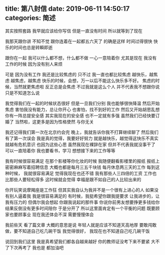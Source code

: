 title: 第八封信
date: 2019-06-11 14:50:17
categories: 简述
  --- 


其实按照套路
我早就应该给你写信
但是一直没有时间
所以就等到了现在

我那天跟你讲
不知不觉
跟你连着在一起都五六天了
的确是这样
时间过得很快
快乐的时间也总是转瞬即逝

跟你在一起
我可以什么都不想，什么都不做
一心一意陪着你
尤其是现在
我没有工作的时候
因为没有别人来烦

可是
因为没有工作
我还是比较焦虑的
只不过
我一直也都比较焦虑
越快乐，越焦虑
越焦虑，越焦虑
快乐的时候，会想，万一以后不能这么快乐多不好。
焦虑的时候，当然就更焦虑啦
反正总是会焦虑
不过我就是这么个人
并不代表我不想跟你说
只是不知道怎么说

我觉得我们在一起的时候状态很好
但是一旦我们分别
我也能够很快降温
然后开始焦虑
害怕我没有能力，总让你开心
也害怕，找不到好的工作
然后又开始胡思乱想
你有一阵总提安全感
其实我现在的安全感
也不一定就有多强
虽然我们已经快要订婚了
当然啦，这更多是因为性格使然
与你无关

我还记得我们第一次在北京约会完
晚上，我就告诉你我不打算继续聊了
然后我们有了第一次误会
我是真的觉得，我要好好努力
就是越快乐，越觉得这快乐不真实
就越有危机意识
也因为这些心思
虽然我现在裸辞在家
但并不代表我就没事干了
可以一直陪着你
我也要看书，学习
想想接下来的工作等等

我有时候很容易满足
在那个影楼等你化妆的时候
我随便翻看影楼里的报纸
报纸上密密麻麻写着招聘信息
大概也都是每月三五千块钱
每月休息两三天的工作
每到这种时候，
我就很容易满足
觉得我现在也还不错
我有那些人三四倍的工资
工作也比那些人要轻松得多
这时候就会觉得
幸福是跟不如自己的人比较出来的

你开玩笑说摩羯座是工作狂
但其实我自认为我并不是一个很有上进心的人
如果没有别人逼着我
我是很容易满足的
有时候，我挺希望你跟我提要求
让我进步的，让我有压力的
但偶尔我会想起
你跟我说起的那件事
你说你前男友想要挣更多钱给你
结果反倒没有更多时间陪你
于是分开了
所以这里面肯定有一个平衡的问题
既要顾家也要顾事业
现在我还体会不深
需要慢慢体会

我前些天
看了篇文章
大概的意思是说
年轻人就是应该不知道天高地厚
要敢闯敢做，要不知道自己吃几碗干饭
我觉得很好， 我现在也不知道自己吃几碗干饭

说回到我们这里
我是真希望我们都各自越来越好
你的教师证没考下来不要紧
大不了下次再考了
我也是
都加油吧

